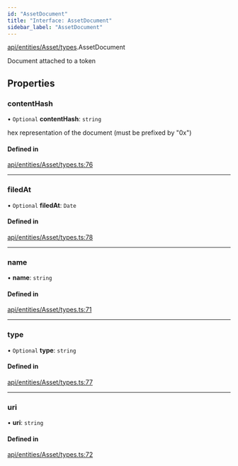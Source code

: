 ```yaml
---
id: "AssetDocument"
title: "Interface: AssetDocument"
sidebar_label: "AssetDocument"
---
```


[api/entities/Asset/types](../../../../../../modules/API/Entities/Asset/Types/Types.md).AssetDocument

Document attached to a token

## Properties

### contentHash

• `Optional` **contentHash**: `string`

hex representation of the document (must be prefixed by "0x")

#### Defined in

[api/entities/Asset/types.ts:76](https://github.com/PolymeshAssociation/polymesh-sdk/blob/0dbd0ebd0/src/api/entities/Asset/types.ts#L76)

___

### filedAt

• `Optional` **filedAt**: `Date`

#### Defined in

[api/entities/Asset/types.ts:78](https://github.com/PolymeshAssociation/polymesh-sdk/blob/0dbd0ebd0/src/api/entities/Asset/types.ts#L78)

___

### name

• **name**: `string`

#### Defined in

[api/entities/Asset/types.ts:71](https://github.com/PolymeshAssociation/polymesh-sdk/blob/0dbd0ebd0/src/api/entities/Asset/types.ts#L71)

___

### type

• `Optional` **type**: `string`

#### Defined in

[api/entities/Asset/types.ts:77](https://github.com/PolymeshAssociation/polymesh-sdk/blob/0dbd0ebd0/src/api/entities/Asset/types.ts#L77)

___

### uri

• **uri**: `string`

#### Defined in

[api/entities/Asset/types.ts:72](https://github.com/PolymeshAssociation/polymesh-sdk/blob/0dbd0ebd0/src/api/entities/Asset/types.ts#L72)
